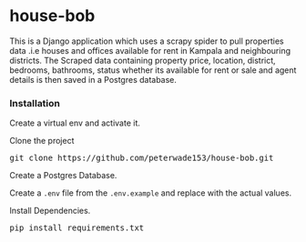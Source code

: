 # house-bob

This is a Django application which uses a scrapy spider to pull properties data .i.e houses and offices available for rent in Kampala and neighbouring districts.
The Scraped data containing property price, location, district, bedrooms, bathrooms, status whether its available for rent or sale and agent details is then saved in a Postgres database.

### Installation

Create a virtual env and activate it.

Clone the project
<pre>
git clone https://github.com/peterwade153/house-bob.git
</pre>

Create a Postgres Database.


Create a `.env` file from the `.env.example` and replace with the actual values.


Install Dependencies.

<pre>
pip install requirements.txt
</pre>

